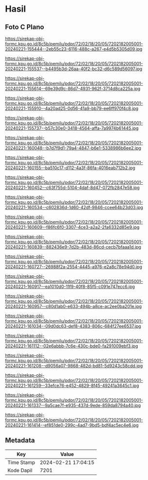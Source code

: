 # Hasil

## Foto C Plano

https://sirekap-obj-formc.kpu.go.id/8c5b/pemilu/pdpr/72/02/18/20/05/7202182005001-20240221-155444--2eb55c23-6116-488c-a267-e4d5b5305d09.jpg

https://sirekap-obj-formc.kpu.go.id/8c5b/pemilu/pdpr/72/02/18/20/05/7202182005001-20240221-155537--b4495b3d-26aa-40f2-bc32-d6c589d56097.jpg

https://sirekap-obj-formc.kpu.go.id/8c5b/pemilu/pdpr/72/02/18/20/05/7202182005001-20240221-155614--69e39d9c-86d7-4931-962f-3714d8ca225a.jpg

https://sirekap-obj-formc.kpu.go.id/8c5b/pemilu/pdpr/72/02/18/20/05/7202182005001-20240221-155910--4a20ad25-0d56-41a9-bb79-ee6ff970f4c8.jpg

https://sirekap-obj-formc.kpu.go.id/8c5b/pemilu/pdpr/72/02/18/20/05/7202182005001-20240221-155737--b57c30e0-3418-4564-affa-7a9974b61445.jpg

https://sirekap-obj-formc.kpu.go.id/8c5b/pemilu/pdpr/72/02/18/20/05/7202182005001-20240221-160048--b7d7f9d1-79a4-4847-b6e1-5338986b6ee2.jpg

https://sirekap-obj-formc.kpu.go.id/8c5b/pemilu/pdpr/72/02/18/20/05/7202182005001-20240221-160155--ba510c17-d112-4a3f-86fa-4016eab712b2.jpg

https://sirekap-obj-formc.kpu.go.id/8c5b/pemilu/pdpr/72/02/18/20/05/7202182005001-20240221-160452--c63f755d-5104-4daf-8d47-072fb2847e58.jpg

https://sirekap-obj-formc.kpu.go.id/8c5b/pemilu/pdpr/72/02/18/20/05/7202182005001-20240221-160534--c602836d-1d60-42df-9846-ccee64b23d03.jpg

https://sirekap-obj-formc.kpu.go.id/8c5b/pemilu/pdpr/72/02/18/20/05/7202182005001-20240221-160609--f86fc6f0-3307-4ce3-a2a2-2fa6332d85e9.jpg

https://sirekap-obj-formc.kpu.go.id/8c5b/pemilu/pdpr/72/02/18/20/05/7202182005001-20240221-160839--882436e9-7d2b-483d-86cd-cecb7bfaaa1d.jpg

https://sirekap-obj-formc.kpu.go.id/8c5b/pemilu/pdpr/72/02/18/20/05/7202182005001-20240221-160727--26988f2a-2554-4445-a976-e2a8c78e94d0.jpg

https://sirekap-obj-formc.kpu.go.id/8c5b/pemilu/pdpr/72/02/18/20/05/7202182005001-20240221-160917--ea1010d0-11f9-40f8-85f5-c091e747ecc6.jpg

https://sirekap-obj-formc.kpu.go.id/8c5b/pemilu/pdpr/72/02/18/20/05/7202182005001-20240221-160957--c80d1ab0-e633-494b-a8ce-ac2ee0ba201e.jpg

https://sirekap-obj-formc.kpu.go.id/8c5b/pemilu/pdpr/72/02/18/20/05/7202182005001-20240221-161034--09d0dc63-def8-4383-806c-684f27ee6537.jpg

https://sirekap-obj-formc.kpu.go.id/8c5b/pemilu/pdpr/72/02/18/20/05/7202182005001-20240221-161112--02e6abbb-7c6e-430c-bde0-fa291009ebf3.jpg

https://sirekap-obj-formc.kpu.go.id/8c5b/pemilu/pdpr/72/02/18/20/05/7202182005001-20240221-161208--d9056a07-9868-482d-bd81-5d9243c58cdd.jpg

https://sirekap-obj-formc.kpu.go.id/8c5b/pemilu/pdpr/72/02/18/20/05/7202182005001-20240221-161259--33efce76-e452-4829-8f45-49241a3645c1.jpg

https://sirekap-obj-formc.kpu.go.id/8c5b/pemilu/pdpr/72/02/18/20/05/7202182005001-20240221-161337--9a5cae7f-e935-437d-9ede-859da8794a40.jpg

https://sirekap-obj-formc.kpu.go.id/8c5b/pemilu/pdpr/72/02/18/20/05/7202182005001-20240221-161414--ef851de0-299c-4ad7-9bd5-bdf4ac5ec4e6.jpg


## Metadata

| Key        | Value               |
| ---------- | ------------------- |
| Time Stamp | 2024-02-21 17:04:15 |
| Kode Dapil | 7201                |



